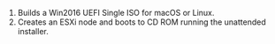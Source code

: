 1. Builds a Win2016 UEFI Single ISO for macOS or Linux.
2. Creates an ESXi node and boots to CD ROM running the unattended installer. 